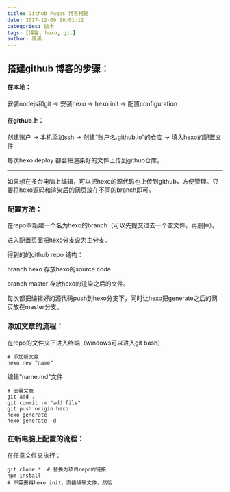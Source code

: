 ```yaml
---
title: Github Pages 博客搭建
date: 2017-12-09 18:01:12
categories: 技术
tags: [博客, hexo, git]
author: 黑黑
---
```

## 搭建github 博客的步骤：

#### 在本地：
安装nodejs和git -> 安装hexo ->  hexo init -> 配置configuration

#### 在github上：
创建账户 -> 本机添加ssh -> 创建“账户名.github.io”的仓库 -> 填入hexo的配置文件

每次hexo deploy 都会把渲染好的文件上传到github仓库。

-----------------------------------

如果想在多台电脑上编辑，可以把hexo的源代码也上传到github，方便管理。只要将hexo源码和渲染后的网页放在不同的branch即可。

### 配置方法：
在repo中新建一个名为hexo的branch（可以先提交过去一个空文件，再删掉）。

进入配置页面把hexo分支设为主分支。

得到的的github repo 结构：

branch hexo  存放hexo的source code

branch master 存放hexo的渲染之后的文件。

每次都把编辑好的源代码push到hexo分支下，同时让hexo把generate之后的网页放在master分支。

### 添加文章的流程：
在repo的文件夹下进入终端（windows可以进入git bash）

``` shell
# 添加新文章
hexo new "name"
```
编辑“name.md"文件
``` shell
# 部署文章
git add .
git commit -m "add file"
git push origin hexo
hexo generate
hexo generate -d
```

### 在新电脑上配置的流程：
在任意文件夹执行：
``` shell
git clone *  # 替换为项目repo的链接
npm install
# 不需要再hexo init，直接编辑文件，然后
```
